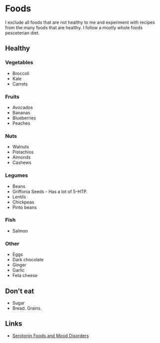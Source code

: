 # Foods
I exclude all foods that are not healthy to me and experiment with recipes from the many foods that are healthy. I follow a mostly whole foods pesceterian diet.

## Healthy
### Vegetables
- Broccoli
- Kale
- Carrots

### Fruits
- Avocados
- Bananas
- Blueberries
- Peaches

### Nuts
- Walnuts
- Pistachios
- Almonds
- Cashews

### Legumes
- Beans
- Griffonia Seeds - Has a lot of 5-HTP.
- Lentils
- Chickpeas
- Pinto beans

### Fish
- Salmon

### Other
- Eggs
- Dark chocolate
- Ginger
- Garlic
- Feta cheese

## Don't eat
- Sugar
- Bread. Grains.

## Links
- [Serotonin Foods and Mood Disorders](https://bebrainfit.com/serotonin-foods-mood-brain/)